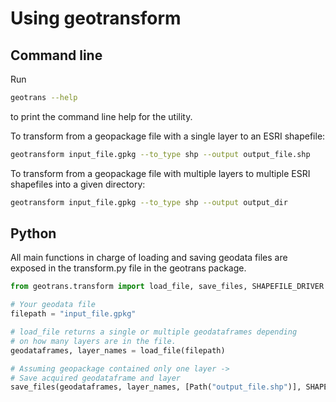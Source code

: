 # Using geotransform

## Command line

Run 

~~~bash
geotrans --help
~~~

to print the command line help for the utility.

To transform from a geopackage file with a single layer to an ESRI shapefile:

~~~bash
geotransform input_file.gpkg --to_type shp --output output_file.shp
~~~

To transform from a geopackage file with multiple layers to multiple ESRI
shapefiles into a given directory:

~~~bash
geotransform input_file.gpkg --to_type shp --output output_dir
~~~

## Python

All main functions in charge of loading and saving geodata files are
exposed in the transform.py file in the geotrans package.

~~~python
from geotrans.transform import load_file, save_files, SHAPEFILE_DRIVER

# Your geodata file
filepath = "input_file.gpkg"

# load_file returns a single or multiple geodataframes depending
# on how many layers are in the file.
geodataframes, layer_names = load_file(filepath)

# Assuming geopackage contained only one layer ->
# Save acquired geodataframe and layer
save_files(geodataframes, layer_names, [Path("output_file.shp")], SHAPEFILE_DRIVER)
~~~
